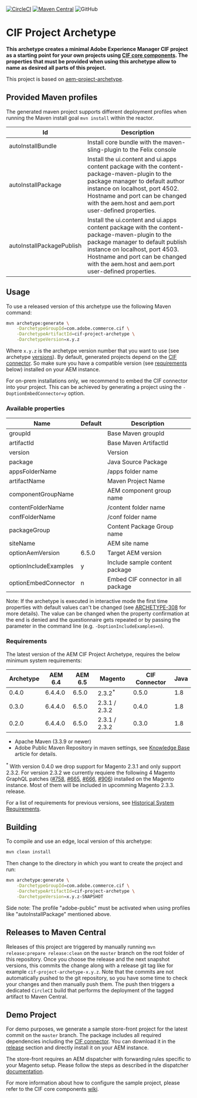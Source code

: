 [![CircleCI](https://circleci.com/gh/adobe/aem-cif-project-archetype.svg?style=svg)](https://circleci.com/gh/adobe/aem-cif-project-archetype)
[![Maven Central](https://maven-badges.herokuapp.com/maven-central/com.adobe.commerce.cif/cif-project-archetype/badge.svg)](https://maven-badges.herokuapp.com/maven-central/com.adobe.commerce.cif/cif-project-archetype)
![GitHub](https://img.shields.io/github/license/adobe/aem-cif-project-archetype.svg)

# CIF Project Archetype

**This archetype creates a minimal Adobe Experience Manager CIF project as a starting point for your own projects using [CIF core components](https://github.com/adobe/aem-core-cif-components). The properties that must be provided when using this archetype allow to name as desired all parts of this project.**

This project is based on [aem-project-archetype](https://github.com/adobe/aem-project-archetype).

## Provided Maven profiles

The generated maven project supports different deployment profiles when running the Maven install goal `mvn install` within the reactor.

| Id                        | Description                                                                                                                                                                                                                                                   |
| ------------------------- | ------------------------------------------------------------------------------------------------------------------------------------------------------------------------------------------------------------------------------------------------------------- |
| autoInstallBundle         | Install core bundle with the maven-sling-plugin to the Felix console                                                                                                                                                                                          |
| autoInstallPackage        | Install the ui.content and ui.apps content package with the content-package-maven-plugin to the package manager to default author instance on localhost, port 4502. Hostname and port can be changed with the aem.host and aem.port user-defined properties.  |
| autoInstallPackagePublish | Install the ui.content and ui.apps content package with the content-package-maven-plugin to the package manager to default publish instance on localhost, port 4503. Hostname and port can be changed with the aem.host and aem.port user-defined properties. |

## Usage

To use a released version of this archetype use the following Maven command:

```bash
mvn archetype:generate \
    -DarchetypeGroupId=com.adobe.commerce.cif \
    -DarchetypeArtifactId=cif-project-archetype \
    -DarchetypeVersion=x.y.z
```

Where `x.y.z` is the archetype version number that you want to use (see archetype [versions](VERSIONS.md)). By default, generated projects depend on the [CIF connector](https://github.com/adobe/commerce-cif-connector). So make sure you have a compatible version (see [requirements](#requirements) below) installed on your AEM instance. 

For on-prem installations only, we recommend to embed the CIF connector into your project. This can be achieved by generating a project using the `-DoptionEmbedConnector=y` option.

### Available properties

| Name                  | Default | Description                        |
| --------------------- | ------- | ---------------------------------- |
| groupId               |         | Base Maven groupId                 |
| artifactId            |         | Base Maven ArtifactId              |
| version               |         | Version                            |
| package               |         | Java Source Package                |
| appsFolderName        |         | /apps folder name                  |
| artifactName          |         | Maven Project Name                 |
| componentGroupName    |         | AEM component group name           |
| contentFolderName     |         | /content folder name               |
| confFolderName        |         | /conf folder name                  |
| packageGroup          |         | Content Package Group name         |
| siteName              |         | AEM site name                      |
| optionAemVersion      | 6.5.0   | Target AEM version                 |
| optionIncludeExamples | y       | Include sample content package     |
| optionEmbedConnector  | n       | Embed CIF connector in all package |

Note: If the archetype is executed in interactive mode the first time properties with default values can't be changed (see
[ARCHETYPE-308](https://issues.apache.org/jira/browse/ARCHETYPE-308) for more details). The value can be changed when the property
confirmation at the end is denied and the questionnaire gets repeated or by passing the parameter in the command line (e.g.
`-DoptionIncludeExamples=n`).

### Requirements

The latest version of the AEM CIF Project Archetype, requires the below minimum system requirements:

| Archetype | AEM 6.4 | AEM 6.5 | Magento           | CIF Connector | Java |
| --------- | ------- | ------- | ----------------- | ------------- | ---- |
| 0.4.0     | 6.4.4.0 | 6.5.0   | 2.3.2<sup>*</sup> | 0.5.0         | 1.8  |
| 0.3.0     | 6.4.4.0 | 6.5.0   | 2.3.1 / 2.3.2     | 0.4.0         | 1.8  |
| 0.2.0     | 6.4.4.0 | 6.5.0   | 2.3.1 / 2.3.2     | 0.3.0         | 1.8  |

- Apache Maven (3.3.9 or newer)
- Adobe Public Maven Repository in maven settings, see [Knowledge Base](https://helpx.adobe.com/experience-manager/kb/SetUpTheAdobeMavenRepository.html) article for details.

<sup>*</sup> With version 0.4.0 we drop support for Magento 2.3.1 and only support 2.3.2. For version 2.3.2 we currently requiere the following 4 Magento GraphQL patches ([#758](https://github.com/magento/graphql-ce/issues/758), [#665](https://github.com/magento/graphql-ce/pull/665), [#666](https://github.com/magento/graphql-ce/pull/666), [#906](https://github.com/magento/graphql-ce/pull/906)) installed on the Magento instance. Most of them will be included in upcomming Magento 2.3.3. release.

For a list of requirements for previous versions, see [Historical System Requirements](VERSIONS.md).

## Building

To compile and use an edge, local version of this archetype:

```bash
mvn clean install
```

Then change to the directory in which you want to create the project and run:

```bash
mvn archetype:generate \
    -DarchetypeGroupId=com.adobe.commerce.cif \
    -DarchetypeArtifactId=cif-project-archetype \
    -DarchetypeVersion=x.y.z-SNAPSHOT
```

Side note: The profile "adobe-public" must be activated when using profiles like "autoInstallPackage" mentioned above.

## Releases to Maven Central

Releases of this project are triggered by manually running `mvn release:prepare release:clean` on the `master` branch on the root folder of this repository. Once you choose the release and the next snapshot versions, this commits the change along with a release git tag like for example `cif-project-archetype-x.y.z`. Note that the commits are not automatically pushed to the git repository, so you have some time to check your changes and then manually push them. The push then triggers a dedicated `CircleCI` build that performs the deployment of the tagged artifact to Maven Central.

## Demo Project

For demo purposes, we generate a sample store-front project for the latest commit on the `master` branch. The package includes all required dependencies including the [CIF connector](https://github.com/adobe/commerce-cif-connector). You can download it in the [release](https://github.com/adobe/aem-cif-project-archetype/releases/tag/latest) section and directly install it on your AEM instance.

The store-front requires an AEM dispatcher with forwarding rules specific to your Magento setup. Please follow the steps as described in the dispatcher [documentation](https://github.com/adobe/aem-core-cif-components/tree/master/dispatcher).

For more information about how to configure the sample project, please refer to the CIF core components [wiki](https://github.com/adobe/aem-core-cif-components/wiki/configuration).
